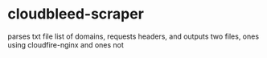 # cloudbleed-scraper
parses txt file list of domains, requests headers, and outputs two files, ones using cloudfire-nginx and ones not
